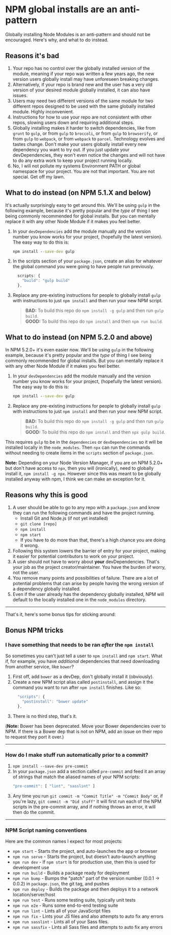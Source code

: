 # NPM global installs are an anti-pattern

Globally installing Node Modules is an anti-pattern and should not be encouraged. Here's why, and what to do instead.



## Reasons it's bad

1. Your repo has no control over the globally installed version of the module, meaning if your repo was written a few years ago, the new version users globally install may have unforeseen breaking changes.
1. Alternatively, if your repo is brand new and the user has a very old version of your desired module globally installed, it can also have issues.
1. Users may need two different versions of the same module for two different repos designed to be used with the same globally installed module. Highly inconvenient.
1. Instructions for how to use your repo are not consistent with other repos, slowing users down and requiring additional steps.
1. Globally installing makes it harder to switch dependencies, like from `grunt` to `gulp`, or from `gulp` to `broccoli`, or from `gulp` to `browserify`, or from `gulp` to `webpack`, or from `webpack` to `parcel`. Technology evolves and tastes change. Don't make your users globally install every new dependency you want to try out. If you just update your devDependencies, they won't even notice the changes and will not have to do any extra work to keep your project running locally.
1. No, I will not pollute my systems Environment PATH or global namespace for your project. You are not that important. You are not special. Get off my lawn.



## What to do instead (on NPM 5.1.X and below)

It's actually surprisingly easy to get around this. We'll be using `gulp` in the following example, because it's pretty popular and the *type* of thing I see being commonly recommended for global installs. But you can mentally replace it with any other Node Module if it makes you feel better.

1. In your `devDependencies` add the module manually and the version number you know works for your project, (hopefully the latest version). The easy way to do this is:
   ```bat
   npm install --save-dev gulp
   ```
1. In the scripts section of your `package.json`, create an alias for whatever the global command you were going to have people run previously.
   ```js
     scripts: {
       "build": "gulp build"
     },
   ```
1. Replace any pre-existing instructions for people to globally install `gulp` with instructions to just `npm install` and then run your new NPM script.
   > **BAD:** To build this repo do `npm install -g gulp` and then run `gulp build`.  
   > **GOOD:** To build this repo do `npm install` and then `npm run build`.



## What to do instead (on NPM 5.2.0 and above)

In NPM 5.2.0+ it's even easier now. We'll be using `gulp` in the following example, because it's pretty popular and the *type* of thing I see being commonly recommended for global installs. But you can mentally replace it with any other Node Module if it makes you feel better.

1. In your `devDependencies` add the module manually and the version number you know works for your project, (hopefully the latest version). The easy way to do this is:
   ```bat
   npm install --save-dev gulp
   ```
1. Replace any pre-existing instructions for people to globally install `gulp` with instructions to just `npm install` and then run your new NPM script.
   > **BAD:** To build this repo do `npm install -g gulp` and then run `gulp build`.  
   > **GOOD:** To build this repo do `npm install` and then `npx gulp build`.

This requires `gulp` to be in the `dependencies` or `devDependencies` so it will be installed locally in the `node_modules`. Then `npx` can run the commands without needing to create items in the `scripts` section of `package.json`.

**Note:** Depending on your Node Version Manager, if you are on NPM 5.2.0+ but don't have access to `npx`, then you will (ironically), need to globally install it, `npm install -g npx`. However since this was meant to be globally installed anyway with npm, I think we can make an exception for it.



## Reasons why this is good

1. A user should be able to go to any repo with a `package.json` and know they can run the following commands and have the project running.
   * Install Git and Node.js (if not yet installed)
   * `git clone [repo]`
   * `npm install`
   * `npm start`
   * If you have to do more than that, there's a high chance you are doing it wrong.
1. Following this system lowers the barrier of entry for your project, making it easier for potential contributors to work on your project.
1. A user should not have to worry about **your** devDependencies. That's your job as the project creator/maintainer. You have the burden of worry, not the user.
1. You remove many points and possibilities of failure. There are a lot of potential problems that can arise by people having the wrong version of a dependency globally installed.
1. Even if the user already has the dependency globally installed, NPM will default to the locally installed one in the `node_modules` directory.



* * *

That's it, here's some bonus tips for sticking around:

## Bonus NPM tricks

### I have something that needs to be ran *after* the `npm install`

So sometimes you can't just tell a user to `npm install` and `npm start`. What if, for example, you have *additional* dependencies that need downloading from another service, like `bower`?

1. First off, add `bower` as a devDep, don't globally install it (obviously).
1. Create a new NPM script alias called `postinstall`, and assign it the command you want to run after `npm install` finishes. Like so:
   ```js
     "scripts": {
       "postinstall": "bower update"
     },
   ```
1. There is no third step, that's it.

(**Note:** Bower has been deprecated. Move your Bower dependencies over to NPM. If there is a Bower dep that is not on NPM, add an issue on their repo to request they port it over.)

* * *

### How do I make stuff run automatically prior to a commit?

1. `npm install --save-dev pre-commit`
1. In your `package.json` add a section called `pre-commit` and feed it an array of strings that match the aliased names of your NPM scripts:
   ```js
   "pre-commit": [ "lint", "sasslint" ]
   ```
1. Any time you run `git commit -m "Commit Title" -m "Commit Body"` or, if you're lazy, `git commit -m "Did stuff"` it will first run each of the NPM scripts in the pre-commit array, and if nothing throws an error, it will then do the commit.

* * *

### NPM Script naming conventions

Here are the common names I expect for most projects:

* `npm start` - Starts the project, and auto-launches the app or browser
* `npm run serve` - Starts the project, but doesn't auto-launch anything
* `npm run dev` - If `npm start` is for production use, then this is used for development use
* `npm run build` - Builds a package ready for deployment
* `npm run bump` - Bumps the "patch" part of the version number (0.0.1 -> 0.0.2) in `package.json`, the git tag, and pushes
* `npm run deploy` - Builds the package and then deploys it to a network location/server/host
* `npm run test` - Runs some testing suite, typically unit tests
* `npm run e2e` - Runs some end-to-end testing suite
* `npm run lint` - Lints all of your JavaScript files
* `npm run fix` - Lints your JS files and also attempts to auto fix any errors
* `npm run sasslint` - Lints all of your Sass files.
* `npm run sassfix` - Lints all Sass files and attempts to auto fix any errors
